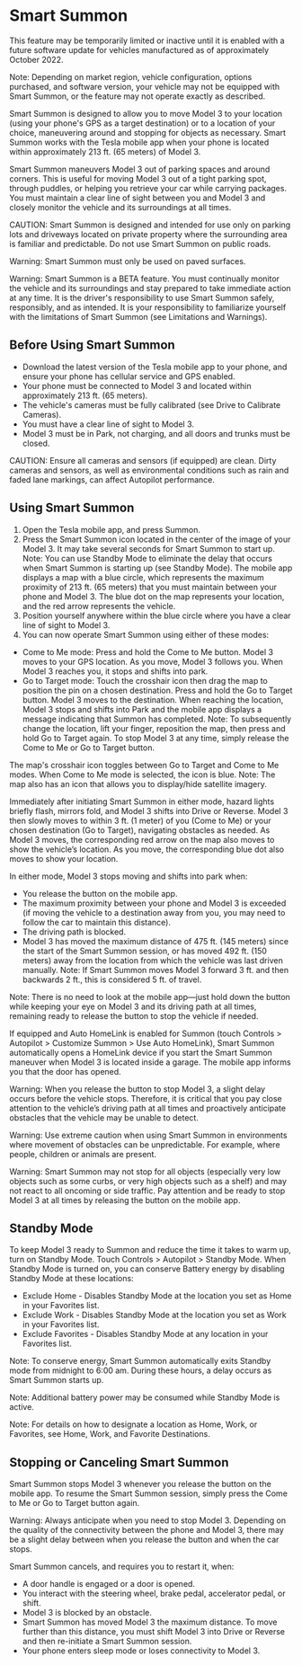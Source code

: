 # Smart Summon

This feature may be temporarily limited or inactive until it is enabled with a future software update for vehicles manufactured as of approximately October 2022.

Note: Depending on market region, vehicle configuration, options purchased, and software version, your vehicle may not be equipped with Smart Summon, or the feature may not operate exactly as described.

Smart Summon is designed to allow you to move Model 3 to your location (using your phone's GPS as a target destination) or to a location of your choice, maneuvering around and stopping for objects as necessary. Smart Summon works with the Tesla mobile app when your phone is located within approximately 213 ft. (65 meters) of Model 3.

Smart Summon maneuvers Model 3 out of parking spaces and around corners. This is useful for moving Model 3 out of a tight parking spot, through puddles, or helping you retrieve your car while carrying packages. You must maintain a clear line of sight between you and Model 3 and closely monitor the vehicle and its surroundings at all times.

CAUTION: Smart Summon is designed and intended for use only on parking lots and driveways located on private property where the surrounding area is familiar and predictable. Do not use Smart Summon on public roads.

Warning: Smart Summon must only be used on paved surfaces.

Warning: Smart Summon is a BETA feature. You must continually monitor the vehicle and its surroundings and stay prepared to take immediate action at any time. It is the driver's responsibility to use Smart Summon safely, responsibly, and as intended. It is your responsibility to familiarize yourself with the limitations of Smart Summon (see Limitations and Warnings).


## Before Using Smart Summon

- Download the latest version of the Tesla mobile app to your phone, and ensure your phone has cellular service and GPS enabled.
- Your phone must be connected to Model 3 and located within approximately 213 ft. (65 meters).
- The vehicle's cameras must be fully calibrated (see Drive to Calibrate Cameras).
- You must have a clear line of sight to Model 3.
- Model 3 must be in Park, not charging, and all doors and trunks must be closed.

CAUTION: Ensure all cameras and sensors (if equipped) are clean. Dirty cameras and sensors, as well as environmental conditions such as rain and faded lane markings, can affect Autopilot performance.


## Using Smart Summon

1. Open the Tesla mobile app, and press Summon.
2. Press the Smart Summon icon located in the center of the image of your Model 3. It may take several seconds for Smart Summon to start up.
Note: You can use Standby Mode to eliminate the delay that occurs when Smart Summon is starting up (see Standby Mode).
The mobile app displays a map with a blue circle, which represents the maximum proximity of 213 ft. (65 meters) that you must maintain between your phone and Model 3. The blue dot on the map represents your location, and the red arrow represents the vehicle.
3. Position yourself anywhere within the blue circle where you have a clear line of sight to Model 3.
4. You can now operate Smart Summon using either of these modes:
- Come to Me mode: Press and hold the Come to Me button. Model 3 moves to your GPS location. As you move, Model 3 follows you. When Model 3 reaches you, it stops and shifts into park.
- Go to Target mode: Touch the crosshair icon then drag the map to position the pin on a chosen destination. Press and hold the Go to Target button. Model 3 moves to the destination. When reaching the location, Model 3 stops and shifts into Park and the mobile app displays a message indicating that Summon has completed.
Note: To subsequently change the location, lift your finger, reposition the map, then press and hold Go to Target again.
To stop Model 3 at any time, simply release the Come to Me or Go to Target button.

The map's crosshair icon toggles between Go to Target and Come to Me modes. When Come to Me mode is selected, the icon is blue.
Note: The map also has an icon that allows you to display/hide satellite imagery.

Immediately after initiating Smart Summon in either mode, hazard lights briefly flash, mirrors fold, and Model 3 shifts into Drive or Reverse. Model 3 then slowly moves to within 3 ft. (1 meter) of you (Come to Me) or your chosen destination (Go to Target), navigating obstacles as needed. As Model 3 moves, the corresponding red arrow on the map also moves to show the vehicle’s location. As you move, the corresponding blue dot also moves to show your location.

In either mode, Model 3 stops moving and shifts into park when:
- You release the button on the mobile app.
- The maximum proximity between your phone and Model 3 is exceeded (if moving the vehicle to a destination away from you, you may need to follow the car to maintain this distance).
- The driving path is blocked.
- Model 3 has moved the maximum distance of 475 ft. (145 meters) since the start of the Smart Summon session, or has moved 492 ft. (150 meters) away from the location from which the vehicle was last driven manually.
Note: If Smart Summon moves Model 3 forward 3 ft. and then backwards 2 ft., this is considered 5 ft. of travel.

Note: There is no need to look at the mobile app—just hold down the button while keeping your eye on Model 3 and its driving path at all times, remaining ready to release the button to stop the vehicle if needed.

If equipped and Auto HomeLink is enabled for Summon (touch Controls > Autopilot > Customize Summon > Use Auto HomeLink), Smart Summon automatically opens a HomeLink device if you start the Smart Summon maneuver when Model 3 is located inside a garage. The mobile app informs you that the door has opened.

Warning: When you release the button to stop Model 3, a slight delay occurs before the vehicle stops. Therefore, it is critical that you pay close attention to the vehicle’s driving path at all times and proactively anticipate obstacles that the vehicle may be unable to detect.

Warning: Use extreme caution when using Smart Summon in environments where movement of obstacles can be unpredictable. For example, where people, children or animals are present.

Warning: Smart Summon may not stop for all objects (especially very low objects such as some curbs, or very high objects such as a shelf) and may not react to all oncoming or side traffic. Pay attention and be ready to stop Model 3 at all times by releasing the button on the mobile app.


## Standby Mode

To keep Model 3 ready to Summon and reduce the time it takes to warm up, turn on Standby Mode. Touch Controls > Autopilot > Standby Mode. When Standby Mode is turned on, you can conserve Battery energy by disabling Standby Mode at these locations:
- Exclude Home - Disables Standby Mode at the location you set as Home in your Favorites list.
- Exclude Work - Disables Standby Mode at the location you set as Work in your Favorites list.
- Exclude Favorites - Disables Standby Mode at any location in your Favorites list.

Note: To conserve energy, Smart Summon automatically exits Standby mode from midnight to 6:00 am. During these hours, a delay occurs as Smart Summon starts up.

Note: Additional battery power may be consumed while Standby Mode is active.

Note: For details on how to designate a location as Home, Work, or Favorites, see Home, Work, and Favorite Destinations.


## Stopping or Canceling Smart Summon

Smart Summon stops Model 3 whenever you release the button on the mobile app. To resume the Smart Summon session, simply press the Come to Me or Go to Target button again.

Warning: Always anticipate when you need to stop Model 3. Depending on the quality of the connectivity between the phone and Model 3, there may be a slight delay between when you release the button and when the car stops.

Smart Summon cancels, and requires you to restart it, when:
- A door handle is engaged or a door is opened.
- You interact with the steering wheel, brake pedal, accelerator pedal, or shift.
- Model 3 is blocked by an obstacle.
- Smart Summon has moved Model 3 the maximum distance. To move further than this distance, you must shift Model 3 into Drive or Reverse and then re-initiate a Smart Summon session.
- Your phone enters sleep mode or loses connectivity to Model 3.